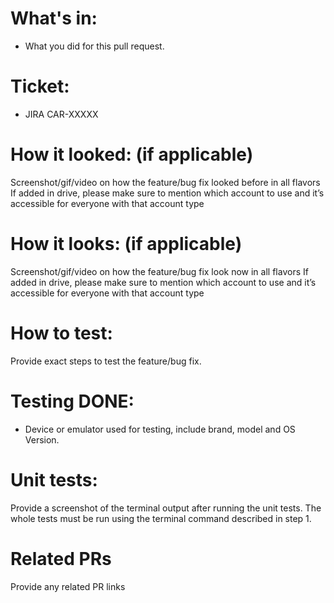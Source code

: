 # What's in:
* What you did for this pull request.

# Ticket:
* JIRA  CAR-XXXXX

# How it looked: (if applicable)
Screenshot/gif/video on how the feature/bug fix looked before in all flavors
If added in drive, please make sure to mention which account to use and it’s accessible for everyone with that account type 

# How it looks: (if applicable)
Screenshot/gif/video on how the feature/bug fix look now in all flavors 
If added in drive, please make sure to mention which account to use and it’s accessible for everyone with that account type  

# How to test:
Provide exact steps to test the feature/bug fix.

# Testing DONE:
* Device or emulator used for testing, include brand, model and OS Version.

# Unit tests:
Provide a screenshot of the terminal output after running the unit tests. The whole tests must be run using the terminal command described in step 1.

# Related PRs
Provide any related PR links
